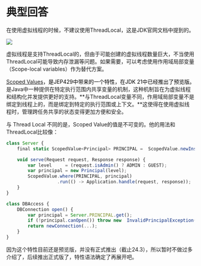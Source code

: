 # 典型回答
在使用虚拟线程的时候，不建议使用ThreadLocal，这是JDK官网文档中提到的。



![](https://cdn.nlark.com/yuque/0/2024/png/5378072/1710568672755-885bc7ca-fb04-48b8-ae8d-9be7a50ad4bd.png)



虚拟线程是支持ThreadLocal的，但由于可能创建的虚拟线程数量巨大，不当使用ThreadLocal可能导致内存泄漏等问题。如果需要，可以考虑使用作用域局部变量（Scope-local variables）作为替代方案。



[Scoped Values](https://openjdk.org/jeps/429)<font style="color:rgb(0, 0, 0);">，是JEP429中带来的一个特性，在JDK 21中已经推出了预览版。</font>是Java中一种提供在特定执行范围内共享变量的机制，这种机制旨在为虚拟线程和结构化并发提供更好的支持。**与ThreadLocal变量不同，作用域局部变量不是绑定到线程上的，而是绑定到特定的执行范围或上下文。**这使得在使用虚拟线程时，管理跨任务共享的状态变得更加方便和安全。



与 Thread Local 不同的是，Scoped Value的值是不可变的。他的用法和ThreadLocal比较像：



```javascript
class Server {
    final static ScopedValue<Principal> PRINCIPAL =  ScopedValue.newInstance(); 

    void serve(Request request, Response response) {
        var level     = (request.isAdmin() ? ADMIN : GUEST);
        var principal = new Principal(level);
        ScopedValue.where(PRINCIPAL, principal)                           
                   .run(() -> Application.handle(request, response));
    }
}

class DBAccess {
    DBConnection open() {
        var principal = Server.PRINCIPAL.get();                            
        if (!principal.canOpen()) throw new  InvalidPrincipalException();
        return newConnection(...);
    }
}
```



因为这个特性目前还是预览版，并没有正式推出（截止24.3），所以暂时不做过多介绍了，后续推出正式版了，特性语法确定了再展开吧。





